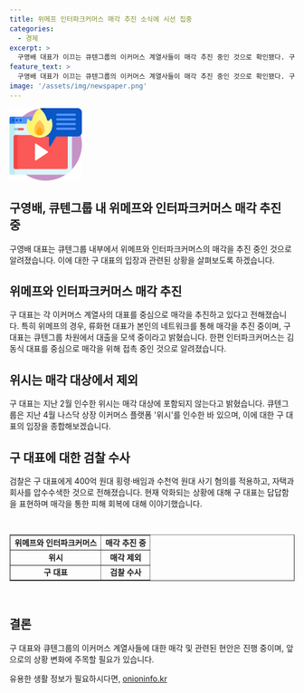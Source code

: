 ```yaml
---
title: 위메프 인터파크커머스 매각 추진 소식에 시선 집중
categories:
  - 경제
excerpt: >
  구영배 대표가 이끄는 큐텐그룹의 이커머스 계열사들이 매각 추진 중인 것으로 확인됐다. 구 대표는 위메프와 인터파크커머스의 매각을 추진하고 있으며, 이에 대해선 각 대표가 직접 나서 매각을 추진하는 것으로 전해졌다. 다만 매각을 위해선 미정산 사태의 여파로 제 값을 받지 못할 것으로 예상되고 있다. 이에 반해 구 대표는 지난 2월 인수한 위시는 매각 대상에 포함되지 않는다고 밝혔다. 이외에도 구 대표에 대한 횡령, 사기 혐의로 검찰 수사가 진행 중이며, 영업 재개와 고객, 판매자 피해 최소화를 위해 노력 중이라고 전했다.
feature_text: >
  구영배 대표가 이끄는 큐텐그룹의 이커머스 계열사들이 매각 추진 중인 것으로 확인됐다. 구 대표는 위메프와 인터파크커머스의 매각을 추진하고 있으며, 이에 대해선 각 대표가 직접 나서 매각을 추진하는 것으로 전해졌다. 다만 매각을 위해선 미정산 사태의 여파로 제 값을 받지 못할 것으로 예상되고 있다. 이에 반해 구 대표는 지난 2월 인수한 위시는 매각 대상에 포함되지 않는다고 밝혔다. 이외에도 구 대표에 대한 횡령, 사기 혐의로 검찰 수사가 진행 중이며, 영업 재개와 고객, 판매자 피해 최소화를 위해 노력 중이라고 전했다.
image: '/assets/img/newspaper.png'
---
```


<p><img src="/assets/img/news.png" alt="rentncar 속보" /></p>

<p><H2>구영배, 큐텐그룹 내 위메프와 인터파크커머스 매각 추진 중</H2></p>

<p data-ke-size="size16">구영배 대표는 큐텐그룹 내부에서 위메프와 인터파크커머스의 매각을 추진 중인 것으로 알려졌습니다. 이에 대한 구 대표의 입장과 관련된 상황을 살펴보도록 하겠습니다.</p>

<p><H2>위메프와 인터파크커머스 매각 추진</H2></p>

<p data-ke-size="size16">구 대표는 각 이커머스 계열사의 대표를 중심으로 매각을 추진하고 있다고 전해졌습니다. 특히 위메프의 경우, 류화현 대표가 본인의 네트워크를 통해 매각을 추진 중이며, 구 대표는 큐텐그룹 차원에서 대출을 모색 중이라고 밝혔습니다. 한편 인터파크커머스는 김동식 대표를 중심으로 매각을 위해 접촉 중인 것으로 알려졌습니다.</p>

<p><H2>위시는 매각 대상에서 제외</H2></p>

<p data-ke-size="size16">구 대표는 지난 2월 인수한 위시는 매각 대상에 포함되지 않는다고 밝혔습니다. 큐텐그룹은 지난 4월 나스닥 상장 이커머스 플랫폼 '위시'를 인수한 바 있으며, 이에 대한 구 대표의 입장을 종합해보겠습니다.</p>

<p><H2>구 대표에 대한 검찰 수사</H2></p>

<p data-ke-size="size16">검찰은 구 대표에게 400억 원대 횡령·배임과 수천억 원대 사기 혐의를 적용하고, 자택과 회사를 압수수색한 것으로 전해졌습니다. 현재 악화되는 상황에 대해 구 대표는 답답함을 표현하며 매각을 통한 피해 회복에 대해 이야기했습니다.</p>

<p data-ke-size="size16">&nbsp;</p>

<table style="width: 100%;" border="1">
<tbody>
<tr>
<td style="text-align: center; height: 17px;"><b>위메프와 인터파크커머스</b></td>
<td style="text-align: center; height: 17px;"><b>매각 추진 중</b></td>
</tr>
<tr>
<td style="text-align: center; height: 17px;"><b>위시</b></td>
<td style="text-align: center; height: 17px;"><b>매각 제외</b></td>
</tr>
<tr>
<td style="text-align: center; height: 17px;"><b>구 대표</b></td>
<td style="text-align: center; height: 17px;"><b>검찰 수사</b></td>
</tr>
</tbody>
</table>

<p data-ke-size="size16">&nbsp;</p>

<p><H2>결론</H2></p>

<p data-ke-size="size16">구 대표와 큐텐그룹의 이커머스 계열사들에 대한 매각 및 관련된 현안은 진행 중이며, 앞으로의 상황 변화에 주목할 필요가 있습니다.</p>
유용한 생활 정보가 필요하시다면, <a href="https://onioninfo.kr" rel="dofollow">onioninfo.kr</a>


